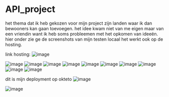 # API_project


het thema dat ik heb gekozen voor mijn project zijn landen waar ik dan bewooners kan gaan toevoegen. het idee kwam niet van me eigen maar van een vriendin want ik heb soms probleemen met het opkomen van ideeën. 
hier onder zie ge de screenshots van mijn testen locaal het werkt ook op de hosting.

link hosting: ![image](https://github.com/yorbenwij/API_project/assets/91123168/c57b636f-2368-4206-b0f9-3062738cd587)


![image](https://github.com/yorbenwij/API_project/assets/91123168/360d484f-8915-4a3d-bcfb-483d0d4a5940)
![image](https://github.com/yorbenwij/API_project/assets/91123168/729ba4aa-791c-471c-9b63-ef5ec018f050)
![image](https://github.com/yorbenwij/API_project/assets/91123168/0ee233c5-9840-449d-a1f6-92306dfd2fca)
![image](https://github.com/yorbenwij/API_project/assets/91123168/9811589d-6174-4897-a9db-7126ad652ddc)
![image](https://github.com/yorbenwij/API_project/assets/91123168/34f5e64e-c5f5-4d85-91b2-66c7f9f31b3b)
![image](https://github.com/yorbenwij/API_project/assets/91123168/1ace7c47-8afe-44c5-bf38-ec63db47a0ae)
![image](https://github.com/yorbenwij/API_project/assets/91123168/14520ff7-2b79-4e2d-9683-42e597895b90)
![image](https://github.com/yorbenwij/API_project/assets/91123168/e37f1177-1e91-4a66-9e90-ea61055d3652)
![image](https://github.com/yorbenwij/API_project/assets/91123168/b2e49520-4169-40c4-ba02-8e26c3ce423a)
![image](https://github.com/yorbenwij/API_project/assets/91123168/cb49185e-60d8-4183-b2e2-80edd356ec5b)

dit is mijn deployment op okteto
![image](https://github.com/yorbenwij/API_project/assets/91123168/395d858c-4b51-4bed-a028-c66bc30af513)

![image](https://github.com/yorbenwij/API_project/assets/91123168/ffb2182a-995e-4119-a325-b9eacdd5b725)





